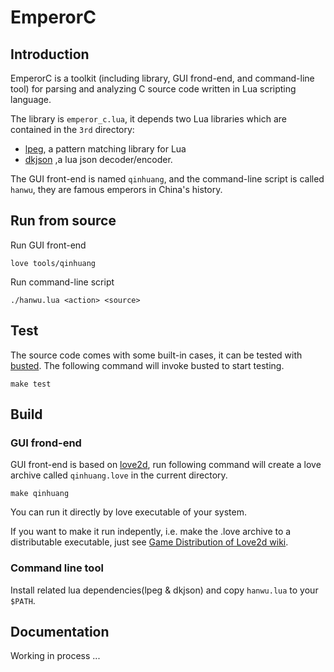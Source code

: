 # EmperorC 

## Introduction

EmperorC is a toolkit (including library, GUI frond-end, and command-line tool) for parsing and analyzing C source code written in Lua scripting language.

The library is `emperor_c.lua`, it depends two Lua libraries which are contained in the `3rd` directory:

- [lpeg](http://www.inf.puc-rio.br/~roberto/lpeg/),  a pattern matching library for Lua
- [dkjson](https://github.com/LuaDist/dkjson) ,a lua json decoder/encoder.

The GUI front-end is named `qinhuang`, and the command-line script is called `hanwu`, they are famous emperors in China's history.

## Run from source

Run GUI front-end 

```shell
love tools/qinhuang
```

Run command-line script

```shell
./hanwu.lua <action> <source>
```

## Test 

The source code comes with some built-in cases, it can be tested with [busted](https://olivinelabs.com/busted/). The following command will invoke busted to start testing.

```shell
make test
```

## Build

### GUI frond-end

GUI front-end is based on [love2d](https://love2d.org/), run following command will create a love archive called `qinhuang.love` in the current directory.

```shell
make qinhuang
```

You can run it directly by love executable of your system.

If you want to make it run indepently, i.e. make the .love archive to a distributable executable, just see [Game Distribution of Love2d wiki](https://love2d.org/wiki/Game_Distribution).

### Command line tool

Install related lua dependencies(lpeg & dkjson) and copy `hanwu.lua` to your `$PATH`.

## Documentation

Working in process ...